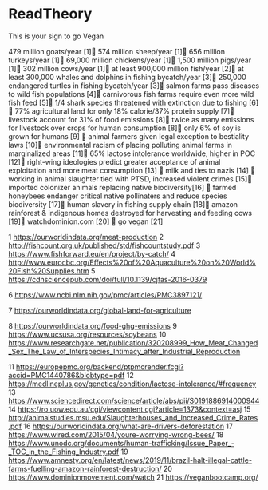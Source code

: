# ReadTheory
This is your sign to go Vegan

479 million goats/year [1]🌱 574 million sheep/year [1]🌱 656 million turkeys/year [1]🌱  69,000 million chickens/year [1]🌱 1,500 million pigs/year [1]🌱 302 million cows/year [1]🌱 at least 900,000 million fish/year [2]🌱 at least 300,000 whales and dolphins in fishing bycatch/year [3]🌱 250,000 endangered turtles in fishing bycatch/year [3]🌱 salmon farms pass diseases to wild fish populations [4]🌱 carnivorous fish farms require even more wild fish feed [5]🌱 1/4 shark species threatened with extinction due to fishing [6]🌱 77% agricultural land for only 18% calorie/37% protein supply [7]🌱 livestock account for 31% of food emissions [8]🌱 twice as many emissions for livestock over crops for human consumption [8]🌱 only 6% of soy is grown for humans [9] 🌱 animal farmers given legal exception to bestiality laws [10]🌱 environmental racism of placing polluting animal farms in marginalized areas [11]🌱 65% lactose intolerance worldwide, higher in POC [12]🌱 right-wing ideologies predict greater acceptance of animal exploitation and more meat consumption [13] 🌱 milk and ties to nazis [14] 🌱 working in animal slaughter tied with PTSD, increased violent crimes [15]🌱 imported colonizer animals replacing native biodiversity[16] 🌱 farmed honeybees endanger critical native pollinaters and reduce species biodiversity [17]🌱 human slavery in fishing supply chain [18]🌱 amazon rainforest & indigenous homes destroyed for harvesting and feeding cows [19]🌱 watchdominion.com [20] 🌱 go vegan [21]

1 https://ourworldindata.org/meat-production
2 http://fishcount.org.uk/published/std/fishcountstudy.pdf
3 https://www.fishforward.eu/en/project/by-catch/
4 http://www.eurocbc.org/Effects%20of%20Aquaculture%20on%20World%20Fish%20Supplies.htm
5 https://cdnsciencepub.com/doi/full/10.1139/cjfas-2016-0379

6 https://www.ncbi.nlm.nih.gov/pmc/articles/PMC3897121/

7 https://ourworldindata.org/global-land-for-agriculture

8 https://ourworldindata.org/food-ghg-emissions
9 https://www.ucsusa.org/resources/soybeans
10 https://www.researchgate.net/publication/320208999_How_Meat_Changed_Sex_The_Law_of_Interspecies_Intimacy_after_Industrial_Reproduction

11 https://europepmc.org/backend/ptpmcrender.fcgi?accid=PMC1440786&blobtype=pdf
12 https://medlineplus.gov/genetics/condition/lactose-intolerance/#frequency
13 https://www.sciencedirect.com/science/article/abs/pii/S0191886914000944
14 https://ro.uow.edu.au/cgi/viewcontent.cgi?article=1373&context=asj
15 http://animalstudies.msu.edu/Slaughterhouses_and_Increased_Crime_Rates.pdf
16 https://ourworldindata.org/what-are-drivers-deforestation
17 https://www.wired.com/2015/04/youre-worrying-wrong-bees/
18 https://www.unodc.org/documents/human-trafficking/Issue_Paper_-_TOC_in_the_Fishing_Industry.pdf
19 https://www.amnesty.org/en/latest/news/2019/11/brazil-halt-illegal-cattle-farms-fuelling-amazon-rainforest-destruction/
20 https://www.dominionmovement.com/watch
21 https://veganbootcamp.org/
